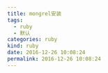 ```yaml
---
title: mongrel安装
tags:
  - ruby
  - 默认
categories: ruby
kind: ruby
date: 2016-12-26 10:08:24
permalink: 2016-12-26 10:08:24
---
```

